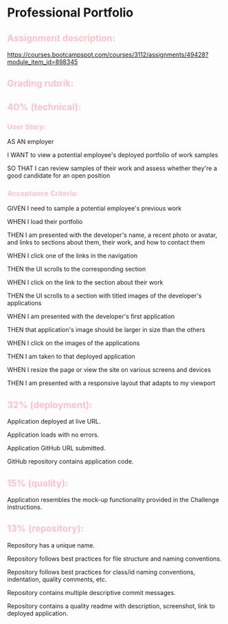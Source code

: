 # Professional Portfolio
<font color ="pink">

## Assignment description:</font>

https://courses.bootcampspot.com/courses/3112/assignments/49428?module_item_id=898345
<font color ="pink">

## Grading rubrik:

## 40% (technical):

### User Story:</font>

AS AN employer

I WANT to view a potential employee's deployed portfolio of work samples

SO THAT I can review samples of their work and assess whether they're a good candidate for an open position
<font color ="pink">

### Acceptance Criteria:</font>

GIVEN I need to sample a potential employee's previous work

WHEN I load their portfolio

THEN I am presented with the developer's name, a recent photo or avatar, and links to sections about them, their work, and how to contact them

WHEN I click one of the links in the navigation

THEN the UI scrolls to the corresponding section

WHEN I click on the link to the section about their work

THEN the UI scrolls to a section with titled images of the developer's applications

WHEN I am presented with the developer's first application

THEN that application's image should be larger in size than the others

WHEN I click on the images of the applications

THEN I am taken to that deployed application

WHEN I resize the page or view the site on various screens and devices

THEN I am presented with a responsive layout that adapts to my viewport
<font color ="pink">

## 32% (deployment):</font>

Application deployed at live URL.

Application loads with no errors.

Application GitHub URL submitted.

GitHub repository contains application code.
<font color ="pink">

## 15% (quality):</font>

Application resembles the mock-up functionality provided in the Challenge instructions.
<font color ="pink">

## 13% (repository):</font>

Repository has a unique name.

Repository follows best practices for file structure and naming conventions.

Repository follows best practices for class/id naming conventions, indentation, quality comments, etc.

Repository contains multiple descriptive commit messages.

Repository contains a quality readme with description, screenshot, link to deployed application.